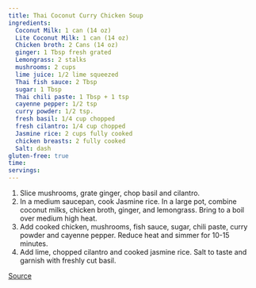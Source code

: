 ```yaml
---
title: Thai Coconut Curry Chicken Soup
ingredients:
  Coconut Milk: 1 can (14 oz)
  Lite Coconut Milk: 1 can (14 oz)
  Chicken broth: 2 Cans (14 oz)
  ginger: 1 Tbsp fresh grated
  Lemongrass: 2 stalks
  mushrooms: 2 cups
  lime juice: 1/2 lime squeezed
  Thai fish sauce: 2 Tbsp
  sugar: 1 Tbsp
  Thai chili paste: 1 Tbsp + 1 tsp
  cayenne pepper: 1/2 tsp
  curry powder: 1/2 tsp.
  fresh basil: 1/4 cup chopped
  fresh cilantro: 1/4 cup chopped
  Jasmine rice: 2 cups fully cooked
  chicken breasts: 2 fully cooked
  Salt: dash
gluten-free: true
time:
servings:
---
```


1. Slice mushrooms, grate ginger, chop basil and cilantro.
2. In a medium saucepan, cook Jasmine rice. In a large pot, combine coconut milks, chicken broth, ginger, and lemongrass. Bring to a boil over medium high heat. 
3. Add cooked chicken, mushrooms, fish sauce, sugar, chili paste, curry powder and cayenne pepper. Reduce heat and simmer for 10-15 minutes. 
4. Add lime, chopped cilantro and cooked jasmine rice. Salt to taste and garnish with freshly cut basil.

[Source](http://www.glutenfreeyummy.com/thai-coconut-curry-soup/)
